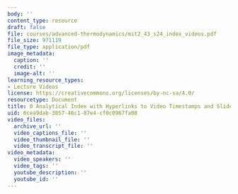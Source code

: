 ```yaml
---
body: ''
content_type: resource
draft: false
file: courses/advanced-thermodynamics/mit2_43_s24_index_videos.pdf
file_size: 971119
file_type: application/pdf
image_metadata:
  caption: ''
  credit: ''
  image-alt: ''
learning_resource_types:
- Lecture Videos
license: https://creativecommons.org/licenses/by-nc-sa/4.0/
resourcetype: Document
title: 0 Analytical Index with Hyperlinks to Video Timestamps and Slides
uid: 6cea9dab-3857-46c1-87e4-cf0c0967fa08
video_files:
  archive_url: ''
  video_captions_file: ''
  video_thumbnail_file: ''
  video_transcript_file: ''
video_metadata:
  video_speakers: ''
  video_tags: ''
  youtube_description: ''
  youtube_id: ''
---
```


